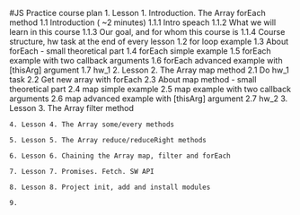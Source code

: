 #JS Practice course plan
    1. Lesson 1. Introduction. The Array forEach method
        1.1 Introduction ( ~2 minutes)
            1.1.1 Intro speach
            1.1.2 What we will learn in this course
            1.1.3 Our goal, and for whom this course is
            1.1.4 Course structure, hw task at the end of every lesson
        1.2 for loop example
        1.3 About forEach - small theoretical part
        1.4 forEach simple example
        1.5 forEach example with two callback arguments
        1.6 forEach advanced example with [thisArg] argument
        1.7 hw_1
    2. Lesson 2. The Array map method
        2.1 Do hw_1 task
        2.2 Get new array with forEach
        2.3 About map method - small theoretical part
        2.4 map simple example
        2.5 map example with two callback arguments
        2.6 map advanced example with [thisArg] argument
        2.7 hw_2
    3. Lesson 3. The Array filter method

    4. Lesson 4. The Array some/every methods

    5. Lesson 5. The Array reduce/reduceRight methods

    6. Lesson 6. Chaining the Array map, filter and forEach

    7. Lesson 7. Promises. Fetch. SW API

    8. Lesson 8. Project init, add and install modules

    9. 
